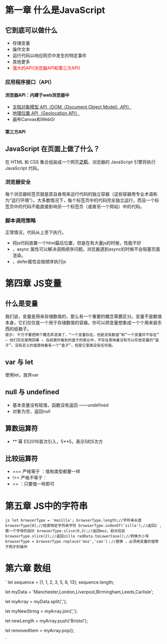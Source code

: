 # 第一章 什么是JavaScript

## 它到底可以做什么
- 存储变量
- 操作文本
- 运行代码以响应网页中发生的特定事件
- 其他更多
- <font color='red'>强大的API(浏览器API和第三方API)</font>

### 应用程序接口（API）

#### 浏览器API：内建于web浏览器中
- [文档对象模型 API（DOM（Document Object Model）API）](https://developer.mozilla.org/zh-CN/docs/Web/API/Document_Object_Model)
- [地理位置 API（Geolocation API）](https://developer.mozilla.org/zh-CN/docs/Web/API/Geolocation)
- 画布Canvas和WebGl

#### 第三方API


## JavaScript 在页面上做了什么？
在 HTML 和 CSS 集合组装成一个网页**之后**，浏览器的 JavaScript 引擎将执行 JavaScript 代码。

### 浏览器安全
每个浏览器标签页就是其自身用来运行代码的独立容器（这些容器用专业术语称为“运行环境”）。大多数情况下，每个标签页中的代码完全独立运行，而且一个标签页中的代码不能直接影响另一个标签页（或者另一个网站）中的代码。

### 脚本调用策略
正常情况，代码从上至下执行。
- 将js代码放置一个html最后位置，但是在有大量js的时候，性能不好
- <script src="script.js" async></script>，async 属性可以解决调用顺序问题。浏览器遇到async的时候不会阻塞页面渲染。
-  <script src="script.js" defer></script>，defer属性会按顺序执行js


# 第四章 JS变量

## 什么是变量
我们说，变量是用来存储数值的，那么有一个重要的概念需要区分。变量不是数值本身，它们仅仅是一个用于存储数值的容器。你可以把变量想象成一个个用来装东西的纸箱子。  
`提示: 千万不要把两个概念弄混淆了，“一个变量存在，但是没有数值”和“一个变量并不存在” — 他们完全是两回事 — 在前面你看到的盒子的类比中，不存在意味着没有可以存放变量的“盒子”。没有定义的值意味着有一个“盒子”，但是它里面没有任何值。`

## var 与 let
使用let，放弃var

## null 与 undefined
- 基本变量没有赋值，函数没有返回 ——undefined
- 对象为空，返回null

## 算数运算符
- ** 幂 ES2016首次引入，5**5，表示5的5次方

## 比较运算符
- === 严格等于 ：值和类型都要一样
- !== 严格不等于：
- == ：只要值一样即可

# 第五章 JS中的字符串
``js
let browserType = 'mozilla';
browserType.length;//字符串长度
browserType[0];//检索特定字符串字符
browserType.indexOf('zilla');//返回2 ,第一个字母的指针
browserType.slice(0,3);//返回moz，前对后前
browserType.slice(2);//返回zilla
radData.toLowerCase();//转换大小写
browserType = browserType.replace('moz','van')；//替换 ，必须用变量的值等于刚才的操作
``

# 第六章 数组
`
let sequence = [1, 1, 2, 3, 5, 8, 13];
sequence.length;

let myData = 'Manchester,London,Liverpool,Birmingham,Leeds,Carlisle';
<!-- 字符串转数据 -->
let myArray = myData.split(',');
<!-- 数组转字符串 -->
let myNewString = myArray.join(',');
<!-- 向数组末尾添加元素    unshift()数组开始-->
let newLength = myArray.push('Bristol');
<!-- 删除最后一个元素   shift()删除数组第一个-->
let removedItem = myArray.pop();

`
